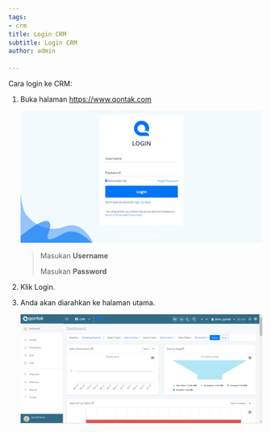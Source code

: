```yaml
---
tags:
- crm
title: Login CRM
subtitle: Login CRM
author: admin

---
```

Cara login ke CRM:

1. Buka halaman https://www.qontak.com

   ![](/uploads/screencapture-qontak-login-2021-09-29-11_32_29.png)

   > Masukan **Username**
   >
   > Masukan **Password**
2. Klik Login.
3. Anda akan diarahkan ke halaman utama.

   ![](/uploads/login-1.PNG)